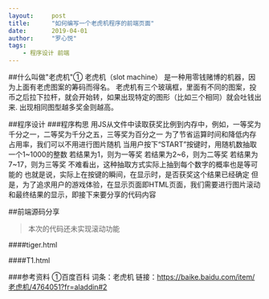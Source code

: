 ```yaml
---
layout:     post
title:      "如何编写一个老虎机程序的前端页面"
date:       2019-04-01
author:     "罗心悦"
tags:
    - 程序设计 前端
---
```



##什么叫做"老虎机"①
老虎机（slot machine） 是一种用零钱赌博的机器，因为上面有老虎图案的筹码而得名。
老虎机有三个玻璃框，里面有不同的图案，投币之后拉下拉杆，就会开始转，如果出现特定的图形（比如三个相同）就会吐钱出来.
出现相同图型越多奖金则越高。

##程序设计
###程序构思
用JS从文件中读取获奖比例到内存中，例如，一等奖为千分之一，二等奖为千分之五，三等奖为百分之一
为了节省运算时间和降低内存占用率，我们可以不用进行图片随机
当用户按下“START”按键时，用随机数抽取一个1~1000的整数
若结果为1，则为一等奖
若结果为2~6，则为二等奖
若结果为7~17，则为三等奖
不难看出，这种抽取方式实际上抽到每个数字的概率也是等可能的
也就是说，实际上在按键的瞬间，在显示时，是否获奖这个结果已经确定
但是，为了追求用户的游戏体验，在显示页面即HTML页面，我们需要进行图片滚动和最终结果的显示，即接下来要分享的代码内容

##前端源码分享
>本次的代码还未实现滚动功能

####tiger.html
<!--
    <html>
    <head>
    <meta charset="utf-8">
    <title>SLOT MACHINE</title>
    <style>
    body
    {
        background-image:url(background.jpg);
        background-repeat:no-repeat;
    }
    img 
    {
        border-radius: 8px;
    }

    </style>
    </head>

    <body>
        <div align="center" style="line-height: 180pt">
        123
        </div>
        <div align="center">
            <img src="GZL.png" alt="" onclick="window.open('T1.html')" style="cursor: pointer;"/>
            <input type="image" name="login" src="START.png"
             style="width:77;height:25;"/>
            <img src="GZR.png" alt="" onclick="window.open('T1.html')" style="cursor: pointer;"/>
        </div>
    
        <div name="P0" style="position:absolute;left:400px;top:450px">
            <img src="P\P1.jpg" alt="Paris" width="300" height="300">   
        </div>
        <div name="P00" style="position:absolute;left:850px;top:450px">
             <img src="P\P2.jpg" alt="Paris" width="300" height="300">
        </div>
        <div name="P000" style="position:absolute;left:1300px;top:450px">
             <img src="P\P3.jpg" alt="Paris" width="300" height="300">
        </div> 

    </body>
    </html>
-->

####T1.html

<!--
    <html>
    <head>
    <meta charset="utf-8">
    <title>SLOT MACHINE</title>
    <style>
    body
    {
        background-image:url(B2.jpg);
        background-repeat:no-repeat;
    }

    </style>
    </head>

    <body>
        <div align="center" style="line-height: 180pt">
        123
        </div>
        <div align="center" style="color:beige">
            <h1>游戏说明</h1>
            <h3>按下START键，图片开始随机滚动，然后自动停止</h3>
            <h3>当三张图片为完全相同的猫咪老师图案时，获一等奖</h3>
            <h3>当三张图片为完全相同的任意图案时，获二等奖</h3>
            <h3>当其中任意两张图片图案相同时，获三等奖</h3>
            <h3>-----------------</h3>
            <h1>小贴士：</h1>
            <h3>没中奖的小伙伴也不要灰心哦💗💗</h3>
        </div>
    </body>
    </html>
-->




###参考资料
①百度百科 词条：老虎机 链接：https://baike.baidu.com/item/老虎机/4764051?fr=aladdin#2